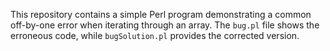 This repository contains a simple Perl program demonstrating a common off-by-one error when iterating through an array. The `bug.pl` file shows the erroneous code, while `bugSolution.pl` provides the corrected version.